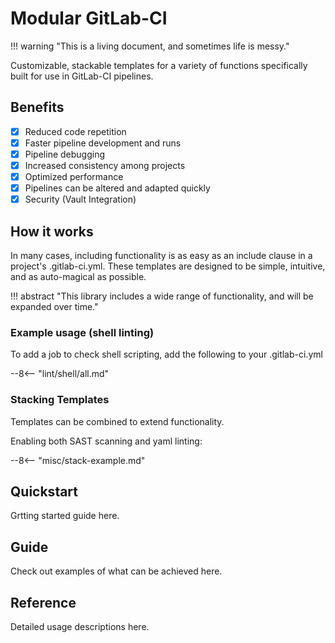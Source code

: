 # Modular GitLab-CI

!!! warning "This is a living document, and sometimes life is messy."

Customizable, stackable templates for a variety of functions specifically built for use in GitLab-CI pipelines.

## Benefits

- [X] Reduced code repetition
- [X] Faster pipeline development and runs
- [X] Pipeline debugging
- [X] Increased consistency among projects
- [X] Optimized performance
- [X] Pipelines can be altered and adapted quickly
- [X] Security (Vault Integration)

## How it works

In many cases, including functionality is as easy as an include clause in a project's .gitlab-ci.yml. These templates are designed to be simple, intuitive, and as auto-magical as possible.

!!! abstract "This library includes a wide range of functionality, and will be expanded over time."

### Example usage (shell linting)

To add a job to check shell scripting, add the following to your .gitlab-ci.yml

--8<-- "lint/shell/all.md"

### Stacking Templates

Templates can be combined to extend functionality.

Enabling both SAST scanning and yaml linting:

--8<-- "misc/stack-example.md"

## Quickstart

Grtting started guide here.

## Guide

Check out examples of what can be achieved here.

## Reference

Detailed usage descriptions here.